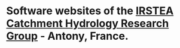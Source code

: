 # Software websites of the [IRSTEA Catchment Hydrology Research Group](https://webgr.irstea.fr/en/) - Antony, France.
